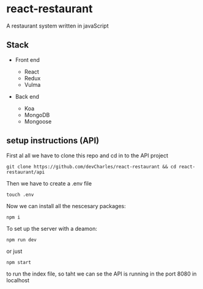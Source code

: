 # react-restaurant

A restaurant system written in javaScript 

## Stack

- Front end
    - React
    - Redux
    - Vulma

- Back end
    - Koa
    - MongoDB
    - Mongoose

## setup instructions (API)
First al all we have to clone this repo and cd in to the API project
```
git clone https://github.com/devCharles/react-restaurant && cd react-restaurant/api
```

Then we have to create a .env file
```
touch .env
```

Now we can install all the nescesary packages:
```
npm i
```

To set up the server with a deamon:
```
npm run dev
```

or just
```
npm start 
```
to run the index file, so taht we can se the API is running in the port 8080 in localhost